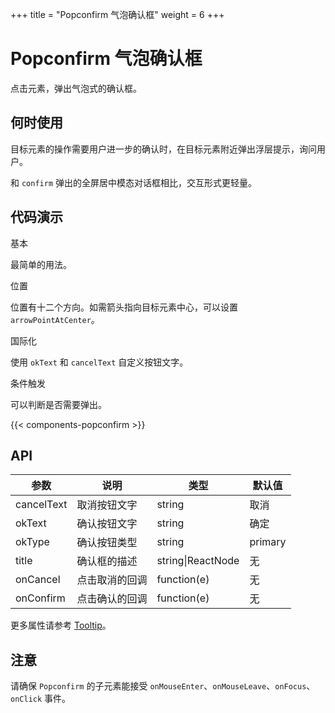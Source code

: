 +++
title = "Popconfirm 气泡确认框"
weight = 6
+++

# Popconfirm 气泡确认框

点击元素，弹出气泡式的确认框。

## 何时使用

目标元素的操作需要用户进一步的确认时，在目标元素附近弹出浮层提示，询问用户。

和 `confirm` 弹出的全屏居中模态对话框相比，交互形式更轻量。

## 代码演示

<div class="c7n-row">
    <div class="c7n-row-6">
        <section class="code-box">
            <section class="code-box-demo"><div id="popconfirm-demo-basic"></div></section>
            <section class="code-box-meta">
                <div class="code-box-title"><a>基本</a></div>
                <div>
                    <p>最简单的用法。</p>
                </div>
            </section>
        </section>
        <section class="code-box">
            <section class="code-box-demo"><div id="popconfirm-demo-location"></div></section>
            <section class="code-box-meta">
                <div class="code-box-title"><a>位置</a></div>
                <div>
                    <p>位置有十二个方向。如需箭头指向目标元素中心，可以设置 <code>arrowPointAtCenter</code>。</p>
                </div>
            </section>
        </section>
    </div>
    <div class="c7n-row-6">
        <section class="code-box">
            <section class="code-box-demo"><div id="popconfirm-demo-i18n"></div></section>
            <section class="code-box-meta">
                <div class="code-box-title"><a>国际化</a></div>
                <div>
                    <p>使用 <code>okText</code> 和 <code>cancelText</code> 自定义按钮文字。</p>
                </div>
            </section>
        </section>
        <section class="code-box">
            <section class="code-box-demo"><div id="popconfirm-demo-trigger"></div></section>
            <section class="code-box-meta">
                <div class="code-box-title"><a>条件触发</a></div>
                <div>
                    <p>可以判断是否需要弹出。</p>
                </div>
            </section>
        </section>
    </div>
</div>

{{< components-popconfirm >}}

## API

| 参数 | 说明 | 类型 | 默认值 |
| --- | --- | --- | --- |
| cancelText | 取消按钮文字 | string | 取消 |
| okText | 确认按钮文字 | string | 确定 |
| okType | 确认按钮类型 | string | primary |
| title | 确认框的描述 | string\|ReactNode | 无 |
| onCancel | 点击取消的回调 | function(e) | 无 |
| onConfirm | 点击确认的回调 | function(e) | 无 |

更多属性请参考 [Tooltip](../../data-display/tooltip/#API)。

## 注意

请确保 `Popconfirm` 的子元素能接受 `onMouseEnter`、`onMouseLeave`、`onFocus`、`onClick` 事件。